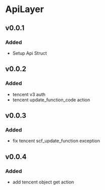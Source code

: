 # ApiLayer

## v0.0.1
### Added

- Setup Api Struct

## v0.0.2
### Added

- tencent v3 auth
- tencent update_function_code action

## v0.0.3
### Added
- fix tencent scf_update_function exception

## v0.0.4
### Added
- add tencent object get action
